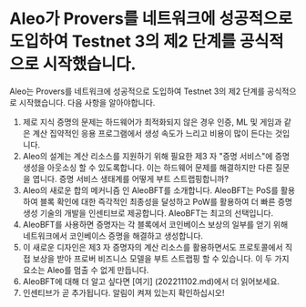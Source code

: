 # Aleo가 Provers를 네트워크에 성공적으로 도입하여 Testnet 3의 제2 단계를 공식적으로 시작했습니다.

Aleo는 Provers를 네트워크에 성공적으로 도입하여 Testnet 3의 제2 단계를 공식적으로 시작했습니다. 다음 사항을 알아야합니다.

1. 제로 지식 증명의 문제는 하드웨어가 최적화되지 않은 경우 인증, ML 및 게임과 같은 계산 집약적인 응용 프로그램에서 생성 속도가 느리고 비용이 많이 든다는 것입니다.
2. Aleo의 설계는 계산 리소스를 지원하기 위해 필요한 제3 자 "증명 서비스"에 증명 생성을 아웃소싱 할 수 있도록합니다. 이는 하드웨어 문제를 해결하지만 다른 질문을 엽니다. 증명 서비스 생태계를 어떻게 부트 스트랩핑합니까?
3. Aleo의 새로운 합의 메커니즘 인 AleoBFT를 소개합니다. AleoBFT는 PoS를 활용하여 블록 확인에 대한 즉각적인 최종성을 달성하고 PoW를 활용하여 더 빠른 증명 생성 기술의 개발을 인센티브로 제공합니다. AleoBFT는 최고의 선택입니다.
4. AleoBFT를 사용하면 증명자는 각 블록에서 코인베이스 보상의 일부를 얻기 위해 네트워크에서 코인베이스 증명을 해결하고 생성합니다.
5. 이 새로운 디자인은 제3 자 증명자의 계산 리소스를 활용하면서도 프로토콜에서 직접 보상을 받아 프로버 비즈니스 모델을 부트 스트랩핑 할 수 있습니다. 이 두 가지 요소는 Aleo를 멈출 수 없게 만듭니다.
6. AleoBFT에 대해 더 알고 싶다면 \[여기] (202211102.md)에서 더 읽어보세요.
7. 인센티브가 곧 추가됩니다. 알림이 켜져 있는지 확인하십시오!
